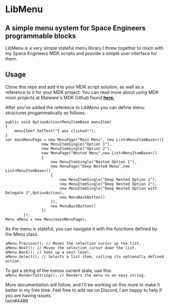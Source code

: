 # LibMenu
## A simple menu system for Space Engineers programmable blocks
LibMenu is a very simple stateful menu library I threw together to mixin with my Space Engineers MDK scripts and provide a simple user interface for them.
## Usage
Clone this repo and add it to your MDK script solution, as well as a reference to it for your MDK project. You can read more about using MDK mixin projects at Malware's MDK Github found **[here.](https://github.com/malware-dev/MDK-SE/wiki/Mixin-Projects)**

After you've added the reference to LibMenu you can define menu structures progammatically as follows.

```
public void OptionAction(MenuItemBase menuItem)
{
    menuItem?.SetText("I was clicked!");
}
var mainMenuPage = new MenuPage("Main Menu", new List<MenuItemBase>(){
                new MenuItemSingle("Option 1"),
                new MenuItemSingle("Option 2"),
                new MenuPage("Nested Menu",new List<MenuItemBase>()
                {
                    new MenuItemSingle("Nested Option 1"),
                    new MenuPage("Deep Nested Menu",new List<MenuItemBase>()
                    {
                        new MenuItemSingle("Deep Nested Option 1"),
                        new MenuItemSingle("Deep Nested Option 2"),
                        new MenuItemSingle("Deep Nested Option with Delegate 3",OptionAction),
                        new MenuBackButton()
                    }),
                    new MenuBackButton()
                })
        });
Menu aMenu = new Menu(mainMenuPage);
```
As the menu is stateful, you can navigate it with the functions defined by the Menu class.

```aMenu.Previous(); // Moves the selection cursor up the list.```\
```aMenu.Next(); // Moves the selection cursor down the list.```\
```aMenu.Back(); // Goes up a nest level.```\
```aMenu.Select(); // Selects a list item, calling its optionally defined action.```

To get a string of the menus current state, use this:\
```aMenu.RenderToString(); // Renders the menu to an easy string.```

More documentation will follow, and I'll be working on this more to make it better in my free time.
Feel free to add me on Discord, I am happy to help if you are having issues.\
twin#4486
